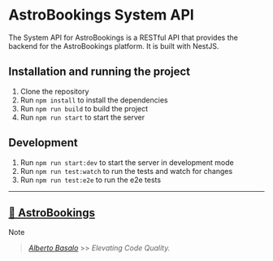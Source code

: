 # AstroBookings System API

The System API for AstroBookings is a RESTful API that provides the backend for the AstroBookings platform. It is built with NestJS.

## Installation and running the project

1. Clone the repository
2. Run `npm install` to install the dependencies
3. Run `npm run build` to build the project
4. Run `npm run start` to start the server

## Development

1. Run `npm run start:dev` to start the server in development mode
2. Run `npm run test:watch` to run the tests and watch for changes
3. Run `npm run test:e2e` to run the e2e tests

---

## [🚀 AstroBookings](https://github.com/AstroBookings)

> [!NOTE]
>
> > _[Alberto Basalo](https://github.com/albertobasalo)_ >> _Elevating Code Quality._
